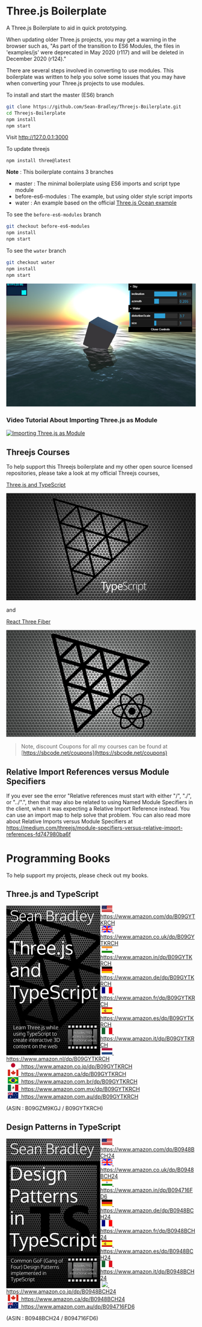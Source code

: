 # Three.js Boilerplate

A Three.js Boilerplate to aid in quick prototyping.

When updating older Three.js projects, you may get a warning in the browser such as,
"As part of the transition to ES6 Modules, the files in 'examples/js' were deprecated in May 2020 (r117) and will be deleted in December 2020 (r124)."

There are several steps involved in converting to use modules. This boilerplate was written to help you solve some issues that you may have when converting your Three.js projects to use modules.

To install and start the master (ES6) branch

```bash
git clone https://github.com/Sean-Bradley/Threejs-Boilerplate.git
cd Threejs-Boilerplate
npm install
npm start
```

Visit http://127.0.0.1:3000

To update threejs

```
npm install three@latest
```

**Note** : This boilerplate contains 3 branches

-   master : The minimal boilerplate using ES6 imports and script type module
-   before-es6-modules : The example, but using older style script imports
-   water : An example based on the official [Three.js Ocean example](https://threejs.org/examples/?q=water#webgl_shaders_ocean)

To see the `before-es6-modules` branch

```bash
git checkout before-es6-modules
npm install
npm start
```

To see the `water` branch

```bash
git checkout water
npm install
npm start
```

![Water Branch](docs/water.jpg)

### Video Tutorial About Importing Three.js as Module

[![Importing Three.js as Module](https://img.youtube.com/vi/z9qtGHTqLqQ/0.jpg)](https://youtu.be/z9qtGHTqLqQ)

## Threejs Courses

To help support this Threejs boilerplate and my other open source licensed repositories, please take a look at my official Threejs courses,

[Three.js and TypeScript](https://www.udemy.com/course/threejs-tutorials/?referralCode=4C7E1DE91C3E42F69D0F)

[![Threejs TypeScript Course](./docs/threejs-course-image.png)](https://www.udemy.com/course/threejs-tutorials/?referralCode=4C7E1DE91C3E42F69D0F)

and

[React Three Fiber](https://www.udemy.com/course/react-three-fiber/?referralCode=338F7F03D9775AD115A7)

[![React Three Fiber](./docs/react-three-fiber-course-image.jpg)](https://www.udemy.com/course/react-three-fiber/?referralCode=338F7F03D9775AD115A7)

<!-- prettier-ignore -->
> Note, discount Coupons for all my courses can be found at [https://sbcode.net/coupons](https://sbcode.net/coupons)

## Relative Import References versus Module Specifiers

If you ever see the error "Relative references must start with either "/", "./", or "../".", then that may also be related to using Named Module Specifiers in the client, when it was expecting a Relative Import Reference instead. You can use an import map to help solve that problem. You can also read more about Relative Imports versus Module Specifiers at https://medium.com/threejs/module-specifiers-versus-relative-import-references-fd747980ba6f

# Programming Books

To help support my projects, please check out my books.

## Three.js and TypeScript

<img style="float:left; min-width:150px;" src="./docs/threejs-typescript-250.jpg">

&nbsp;<a href="https://www.amazon.com/dp/B09GYTKRCH"><img src="./docs/flag_us.gif">&nbsp; https://www.amazon.com/dp/B09GYTKRCH</a><br/>
&nbsp;<a href="https://www.amazon.co.uk/dp/B09GYTKRCH"><img src="./docs/flag_uk.gif">&nbsp; https://www.amazon.co.uk/dp/B09GYTKRCH</a><br/>
&nbsp;<a href="https://www.amazon.in/dp/B09GYTKRCH"><img src="./docs/flag_in.gif">&nbsp; https://www.amazon.in/dp/B09GYTKRCH</a><br/>
&nbsp;<a href="https://www.amazon.de/dp/B09GYTKRCH"><img src="./docs/flag_de.gif">&nbsp; https://www.amazon.de/dp/B09GYTKRCH</a><br/>
&nbsp;<a href="https://www.amazon.fr/dp/B09GYTKRCH"><img src="./docs/flag_fr.gif">&nbsp; https://www.amazon.fr/dp/B09GYTKRCH</a><br/>
&nbsp;<a href="https://www.amazon.es/dp/B09GYTKRCH"><img src="./docs/flag_es.gif">&nbsp; https://www.amazon.es/dp/B09GYTKRCH</a><br/>
&nbsp;<a href="https://www.amazon.it/dp/B09GYTKRCH"><img src="./docs/flag_it.gif">&nbsp; https://www.amazon.it/dp/B09GYTKRCH</a><br/>
&nbsp;<a href="https://www.amazon.nl/dp/B09GYTKRCH"><img src="./docs/flag_nl.gif">&nbsp; https://www.amazon.nl/dp/B09GYTKRCH</a><br/>
&nbsp;<a href="https://www.amazon.co.jp/dp/B09GYTKRCH"><img src="./docs/flag_jp.gif">&nbsp; https://www.amazon.co.jp/dp/B09GYTKRCH</a><br/>
&nbsp;<a href="https://www.amazon.ca/dp/B09GYTKRCH"><img src="./docs/flag_ca.gif">&nbsp; https://www.amazon.ca/dp/B09GYTKRCH</a><br/>
&nbsp;<a href="https://www.amazon.com.br/dp/B09GYTKRCH"><img src="./docs/flag_br.gif">&nbsp; https://www.amazon.com.br/dp/B09GYTKRCH</a><br/>
&nbsp;<a href="https://www.amazon.com.mx/dp/B09GYTKRCH"><img src="./docs/flag_mx.gif">&nbsp; https://www.amazon.com.mx/dp/B09GYTKRCH</a><br/>
&nbsp;<a href="https://www.amazon.com.au/dp/B09GYTKRCH"><img src="./docs/flag_au.gif">&nbsp; https://www.amazon.com.au/dp/B09GYTKRCH</a>

(ASIN : B09GZM9KGJ / B09GYTKRCH)

## Design Patterns in TypeScript

<img style="float:left; min-width:150px;" src="./docs/dp_typescript_250.jpg">

&nbsp;<a href="https://www.amazon.com/dp/B0948BCH24"><img src="./docs/flag_us.gif">&nbsp; https://www.amazon.com/dp/B0948BCH24</a><br/>
&nbsp;<a href="https://www.amazon.co.uk/dp/B0948BCH24"><img src="./docs/flag_uk.gif">&nbsp; https://www.amazon.co.uk/dp/B0948BCH24</a><br/>
&nbsp;<a href="https://www.amazon.in/dp/B094716FD6"><img src="./docs/flag_in.gif">&nbsp; https://www.amazon.in/dp/B094716FD6</a><br/>
&nbsp;<a href="https://www.amazon.de/dp/B0948BCH24"><img src="./docs/flag_de.gif">&nbsp; https://www.amazon.de/dp/B0948BCH24</a><br/>
&nbsp;<a href="https://www.amazon.fr/dp/B0948BCH24"><img src="./docs/flag_fr.gif">&nbsp; https://www.amazon.fr/dp/B0948BCH24</a><br/>
&nbsp;<a href="https://www.amazon.es/dp/B0948BCH24"><img src="./docs/flag_es.gif">&nbsp; https://www.amazon.es/dp/B0948BCH24</a><br/>
&nbsp;<a href="https://www.amazon.it/dp/B0948BCH24"><img src="./docs/flag_it.gif">&nbsp; https://www.amazon.it/dp/B0948BCH24</a><br/>
&nbsp;<a href="https://www.amazon.co.jp/dp/B0948BCH24"><img src=".docs/flag_jp.gif">&nbsp; https://www.amazon.co.jp/dp/B0948BCH24</a><br/>
&nbsp;<a href="https://www.amazon.ca/dp/B0948BCH24"><img src="./docs/flag_ca.gif">&nbsp; https://www.amazon.ca/dp/B0948BCH24</a><br/>
&nbsp;<a href="https://www.amazon.com.au/dp/B094716FD6"><img src="./docs/flag_au.gif">&nbsp; https://www.amazon.com.au/dp/B094716FD6</a>

(ASIN : B0948BCH24 / B094716FD6)

